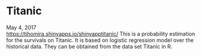 # Titanic
May 4, 2017  
https://tihomira.shinyapps.io/shinyapptitanic/
This is a probability estimation for the survivals on Titanic.
It is based on logistic regression model over the historical data.
They can be obtained from the data set Titanic in R.
